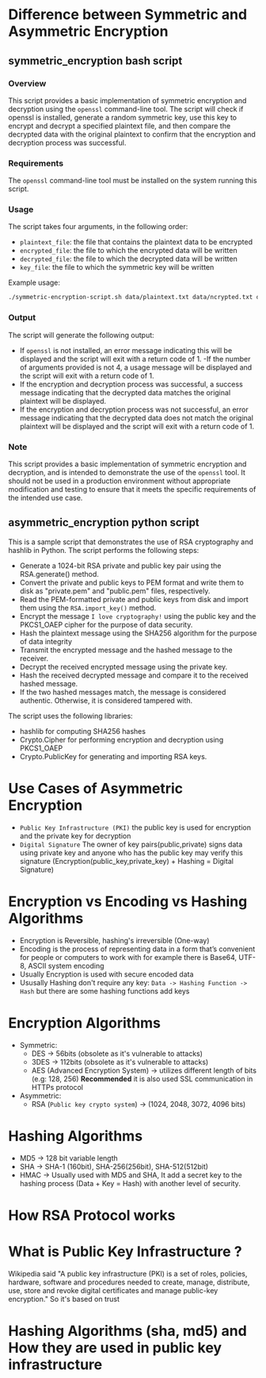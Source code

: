 # Difference between Symmetric and Asymmetric Encryption

## symmetric_encryption bash script
### Overview
This script provides a basic implementation of symmetric encryption and decryption using the `openssl` command-line tool. The script will check if openssl is installed, generate a random symmetric key, use this key to encrypt and decrypt a specified plaintext file, and then compare the decrypted data with the original plaintext to confirm that the encryption and decryption process was successful.

### Requirements
The `openssl` command-line tool must be installed on the system running this script.

### Usage
The script takes four arguments, in the following order:

- `plaintext_file`: the file that contains the plaintext data to be encrypted
- `encrypted_file`: the file to which the encrypted data will be written
- `decrypted_file`: the file to which the decrypted data will be written
- `key_file`: the file to which the symmetric key will be written

Example usage:
```bash
./symmetric-encryption-script.sh data/plaintext.txt data/ncrypted.txt data/decrypted.txt sample_keys/secret.key
```

### Output
The script will generate the following output:

- If `openssl` is not installed, an error message indicating this will be displayed and the script will exit with a return code of 1.
-If the number of arguments provided is not 4, a usage message will be displayed and the script will exit with a return code of 1.
- If the encryption and decryption process was successful, a success message indicating that the decrypted data matches the original plaintext will be displayed.
- If the encryption and decryption process was not successful, an error message indicating that the decrypted data does not match the original plaintext will be displayed and the script will exit with a return code of 1.

### Note
This script provides a basic implementation of symmetric encryption and decryption, and is intended to demonstrate the use of the `openssl` tool. It should not be used in a production environment without appropriate modification and testing to ensure that it meets the specific requirements of the intended use case.

## asymmetric_encryption python script
This is a sample script that demonstrates the use of RSA cryptography and hashlib in Python. The script performs the following steps:
- Generate a 1024-bit RSA private and public key pair using the RSA.generate() method.
- Convert the private and public keys to PEM format and write them to disk as "private.pem" and "public.pem" files, respectively.
- Read the PEM-formatted private and public keys from disk and import them using the `RSA.import_key()` method.
- Encrypt the message `I love cryptography!` using the public key and the PKCS1_OAEP cipher for the purpose of data security.
- Hash the plaintext message using the SHA256 algorithm for the purpose of data integrity
- Transmit the encrypted message and the hashed message to the receiver.
- Decrypt the received encrypted message using the private key.
- Hash the received decrypted message and compare it to the received hashed message.
- If the two hashed messages match, the message is considered authentic. Otherwise, it is considered tampered with.

The script uses the following libraries:
- hashlib for computing SHA256 hashes
- Crypto.Cipher for performing encryption and decryption using PKCS1_OAEP
- Crypto.PublicKey for generating and importing RSA keys.

# Use Cases of Asymmetric Encryption
- `Public Key Infrastructure (PKI)` the public key is used for encryption
   and the private key for decryption
- `Digital Signature` The owner of key pairs(public,private) signs data using private key and anyone who has the public key may verify this signature (Encryption(public_key,private_key) + Hashing = Digital Signature)
# Encryption vs Encoding vs Hashing Algorithms
- Encryption is Reversible, hashing's irreversible (One-way)
- Encoding is the process of representing data in a form that’s convenient for people or computers to work with for example
there is Base64, UTF-8, ASCII system encoding
- Usually Encryption is used with secure encoded data
- Ususally Hashing don't require any key: `Data -> Hashing Function -> Hash` but there are some hashing functions add keys
# Encryption Algorithms
- Symmetric:
    - DES -> 56bits (obsolete as it's vulnerable to attacks)
    - 3DES -> 112bits (obsolete as it's vulnerable to attacks)
    - AES (Advanced Encryption System) -> utilizes different length of bits (e.g: 128, 256) **Recommended** it is also used
      SSL communication in HTTPs protocol 
- Asymmetric:
    - RSA (`Public key crypto system`) -> (1024, 2048, 3072, 4096 bits)
# Hashing Algorithms
- MD5 -> 128 bit variable length
- SHA -> SHA-1 (160bit), SHA-256(256bit), SHA-512(512bit) 
- HMAC -> Usually used with MD5 and SHA, It add a secret key to the hashing process (Data + Key = Hash) with another level of security.
# How RSA Protocol works

# What is Public Key Infrastructure ?
Wikipedia said "A public key infrastructure (PKI) is a set of roles, policies, hardware, software and procedures needed to create, manage, distribute, use, store and revoke digital certificates and manage public-key encryption." So it's based on trust

# Hashing Algorithms (sha, md5) and How they are used in public key infrastructure
